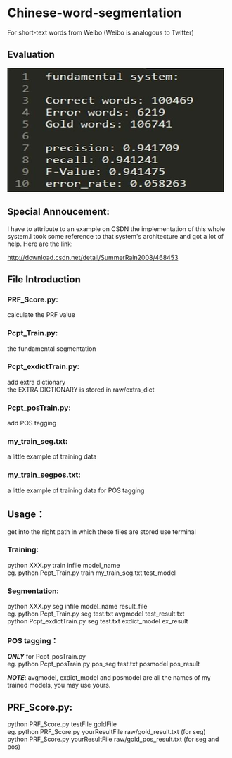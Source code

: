 # Chinese-word-segmentation
For short-text words from Weibo (Weibo is analogous to Twitter)

## Evaluation
![](https://github.com/MeteorYee/Chinese-word-segmentation/blob/master/images/f1.jpg)

## Special Annoucement:

I have to attribute to an example on CSDN the implementation of this 
whole system.I took some reference to that system's architecture and
got a lot of help.
Here are the link:

http://download.csdn.net/detail/SummerRain2008/468453

## File Introduction
### PRF_Score.py:
calculate the PRF value<br>

### Pcpt_Train.py:
the fundamental segmentation

### Pcpt_exdictTrain.py:
add extra dictionary<br>
the EXTRA DICTIONARY is stored in raw/extra_dict

### Pcpt_posTrain.py:
add POS tagging

### my_train_seg.txt:
a little example of training data

### my_train_segpos.txt:
a little example of training data for POS tagging

## Usage：
get into the right path in which these files are stored
use terminal

### Training:

python XXX.py train infile model_name<br>
eg. python Pcpt_Train.py train my_train_seg.txt test_model

### Segmentation:

python XXX.py seg infile model_name result_file<br>
eg. python Pcpt_Train.py seg test.txt avgmodel test_result.txt<br>
    python Pcpt_exdictTrain.py seg test.txt exdict_model ex_result

### POS tagging：

_**ONLY**_ for Pcpt_posTrain.py<br>
eg. python Pcpt_posTrain.py pos_seg test.txt posmodel pos_result

_**NOTE**_:
avgmodel, exdict_model and posmodel are all the names of my trained
models, you may use yours.

## PRF_Score.py:

python PRF_Score.py testFile goldFile<br>
eg. python PRF_Score.py yourResultFile raw/gold_result.txt (for seg)<br>
python PRF_Score.py yourResultFile raw/gold_pos_result.txt (for seg and pos)
